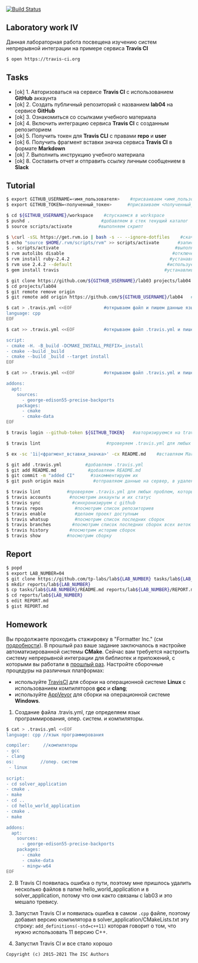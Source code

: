 [![Build Status](https://travis-ci.com/Sudar-Kudr/lab04.svg?branch=main)](https://travis-ci.com/Sudar-Kudr/lab04)
## Laboratory work IV

Данная лабораторная работа посвещена изучению систем непрерывной интеграции на примере сервиса **Travis CI**

```sh
$ open https://travis-ci.org
```

## Tasks

- [ok] 1. Авторизоваться на сервисе **Travis CI** с использованием **GitHub** аккаунта
- [ok] 2. Создать публичный репозиторий с названием **lab04** на сервисе **GitHub**
- [ok] 3. Ознакомиться со ссылками учебного материала
- [ok] 4. Включить интеграцию сервиса **Travis CI** с созданным репозиторием
- [ok] 5. Получить токен для **Travis CLI** с правами **repo** и **user**
- [ok] 6. Получить фрагмент вставки значка сервиса **Travis CI** в формате **Markdown**
- [ok] 7. Выполнить инструкцию учебного материала
- [ok] 8. Составить отчет и отправить ссылку личным сообщением в **Slack**

## Tutorial

```sh
$ export GITHUB_USERNAME=<имя_пользователя>    #присваиваем <имя_пользователя> в переменную GITHUB_USERNAME
$ export GITHUB_TOKEN=<полученный_токен>      #присваиваем <полученный_токен> в переменную GITHUB_TOKEN
```

```sh
$ cd ${GITHUB_USERNAME}/workspace    #спускаемся в workspace
$ pushd .                           #добавляем в стек текущий каталог
$ source scripts/activate          #выполняем скрипт
```

```sh
$ \curl -sSL https://get.rvm.io | bash -s -- --ignore-dotfiles    #скачиваем файл по ссылке | игноририруем скрытые файлы
$ echo "source $HOME/.rvm/scripts/rvm" >> scripts/activate       #записываем файл в скрипт-файл
$ . scripts/activate                                            #выполняем скрипт
$ rvm autolibs disable                                         #отключеним дополнительные действия
$ rvm install ruby-2.4.2                                      #устанавливаем ruby 2.4.2
$ rvm use 2.4.2 --default                                    #используем версию ruby 2.4.2 по умолчанию
$ gem install travis                                        #устанавливаем travis
```

```sh
$ git clone https://github.com/${GITHUB_USERNAME}/lab03 projects/lab04   #клонируем репозиторий из lab03 в директорию projects/lab04
$ cd projects/lab04                                                     #переходим директорию projects/lab04
$ git remote remove origin                                             #удаляем старую ссылку репозитория
$ git remote add origin https://github.com/${GITHUB_USERNAME}/lab04   #добавляем ссылку репозитория в управление репозиториями
```

```sh
$ cat > .travis.yml <<EOF            #открываем файл и пишем данные языка программирования от EOF до EOF
language: cpp
EOF
```

```sh
$ cat >> .travis.yml <<EOF           #открываем файл .travis.yml и пишем данные скрипта от EOF до EOF

script:
- cmake -H. -B_build -DCMAKE_INSTALL_PREFIX=_install
- cmake --build _build
- cmake --build _build --target install
EOF
```

```sh
$ cat >> .travis.yml <<EOF           #открываем файл .travis.yml и пишем данные от EOF до EOF

addons:
  apt:
    sources:
      - george-edison55-precise-backports
    packages:
      - cmake
      - cmake-data
EOF
```

```sh
$ travis login --github-token ${GITHUB_TOKEN}   #авторизируемся на travis
```

```sh
$ travis lint                         #проверяем .travis.yml для любых проблем, которые он может обнаружить
```

```sh
$ ex -sc '1i|<фрагмент_вставки_значка>' -cx README.md    #вставляем Markdown значок от сервиса Travis CI
```

```sh
$ git add .travis.yml         #добавляем .travis.yml
$ git add README.md            #добавляем README.md
$ git commit -m "added CI"      #закомментируем их
$ git push origin main           #отправляем данные на сервер, в удаленный репозиторий main
```

```sh
$ travis lint          #проверяем .travis.yml для любых проблем, которые он может обнаружить
$ travis accounts       #посмотрим аккаунты и их статус
$ travis sync            #синхронизируем с github
$ travis repos            #посмотрим список репозиториев
$ travis enable           #делаем проект доступным
$ travis whatsup          #посмотрим список последних сборок
$ travis branches        #посмотрим список последних сборок всех веток
$ travis history        #посмотрим историю сборок
$ travis show          #посмотрим сборку
```

## Report

```sh
$ popd                                                                           #удаляем из стека текущий каталог
$ export LAB_NUMBER=04                                                          #присваиваем 04 в переменную LAB_NUMBER
$ git clone https://github.com/tp-labs/lab${LAB_NUMBER} tasks/lab${LAB_NUMBER} #клонируем из ссылки в директорию (в наше случае-tasks/lab04)
$ mkdir reports/lab${LAB_NUMBER}                                              #создаем директорию (в наше случае- lab04)                                      
$ cp tasks/lab${LAB_NUMBER}/README.md reports/lab${LAB_NUMBER}/REPORT.md     #спускаемся в директорию (в наше случае- lab04)
$ cd reports/lab${LAB_NUMBER}                                               #копируем из одной директории в другую
$ edit REPORT.md                                                           #редактируем REPORT.md
$ gist REPORT.md                                                          #сохраняем REPORT.md
```

## Homework

Вы продолжаете проходить стажировку в "Formatter Inc." (см [подробности](https://github.com/tp-labs/lab03#Homework)).
В прошлый раз ваше задание заключалось в настройке автоматизированной системы **CMake**.
Сейчас вам требуется настроить систему непрерывной интеграции для библиотек и приложений, с которыми вы работали в [прошлый раз](https://github.com/tp-labs/lab03#Homework). Настройте сборочные процедуры на различных платформах:
* используйте [TravisCI](https://travis-ci.com/) для сборки на операционной системе **Linux** с использованием компиляторов **gcc** и **clang**;
* используйте [AppVeyor](https://www.appveyor.com/) для сборки на операционной системе **Windows**.

1. Создание файла .travis.yml, где определяем язык программирования, опер. систем. и компиляторы.
```sh
$ cat > .travis.yml <<EOF
language: cpp //язык программирования

compiler:     //компиляторы
- gcc
- clang
os:          //опер. систем
 - linux
  
script:
- cd solver_application
- cmake .
- make
- cd ..
- cd hello_world_application
- cmake .
- make

addons:
  apt:
    sources:
      - george-edison55-precise-backports
    packages:
      - cmake
      - cmake-data
      - mingw-w64
EOF
```

2. В Travis CI появилась ошибка о пути, поэтому мне пришлось удалить несколько файлов в папке hello_world_application и в solver_application, потому что они както связаны с lab03 и это мешало тревису.

3. Запустил Travis CI и появилась ошибка в самом ```.cpp``` файле, поэтому добавил версию компилятора в solver_application/CMakeLists.txt эту строку:
```add_definitions(-std=c++11)```
которая говорит о том, что нужно использовать 11 версию С++.

4. Запустил Travis CI и все стало хорошо


```
Copyright (c) 2015-2021 The ISC Authors
```

